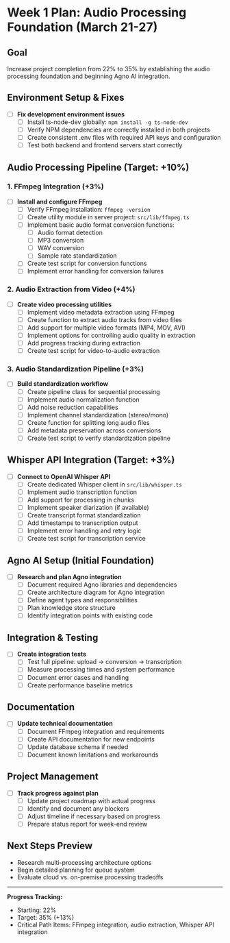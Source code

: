 # Week 1 Plan: Audio Processing Foundation (March 21-27)

## Goal
Increase project completion from 22% to 35% by establishing the audio processing foundation and beginning Agno AI integration.

## Environment Setup & Fixes

- [ ] **Fix development environment issues**
  - [ ] Install ts-node-dev globally: `npm install -g ts-node-dev`
  - [ ] Verify NPM dependencies are correctly installed in both projects
  - [ ] Create consistent .env files with required API keys and configuration
  - [ ] Test both backend and frontend servers start correctly

## Audio Processing Pipeline (Target: +10%)

### 1. FFmpeg Integration (+3%)
- [ ] **Install and configure FFmpeg**
  - [ ] Verify FFmpeg installation: `ffmpeg -version`
  - [ ] Create utility module in server project: `src/lib/ffmpeg.ts`
  - [ ] Implement basic audio format conversion functions:
    - [ ] Audio format detection
    - [ ] MP3 conversion
    - [ ] WAV conversion
    - [ ] Sample rate standardization
  - [ ] Create test script for conversion functions
  - [ ] Implement error handling for conversion failures

### 2. Audio Extraction from Video (+4%)
- [ ] **Create video processing utilities**
  - [ ] Implement video metadata extraction using FFmpeg
  - [ ] Create function to extract audio tracks from video files
  - [ ] Add support for multiple video formats (MP4, MOV, AVI)
  - [ ] Implement options for controlling audio quality in extraction
  - [ ] Add progress tracking during extraction
  - [ ] Create test script for video-to-audio extraction

### 3. Audio Standardization Pipeline (+3%)
- [ ] **Build standardization workflow**
  - [ ] Create pipeline class for sequential processing
  - [ ] Implement audio normalization function
  - [ ] Add noise reduction capabilities
  - [ ] Implement channel standardization (stereo/mono)
  - [ ] Create function for splitting long audio files
  - [ ] Add metadata preservation across conversions
  - [ ] Create test script to verify standardization pipeline

## Whisper API Integration (Target: +3%)

- [ ] **Connect to OpenAI Whisper API**
  - [ ] Create dedicated Whisper client in `src/lib/whisper.ts`
  - [ ] Implement audio transcription function
  - [ ] Add support for processing in chunks
  - [ ] Implement speaker diarization (if available)
  - [ ] Create transcript format standardization
  - [ ] Add timestamps to transcription output
  - [ ] Implement error handling and retry logic
  - [ ] Create test script for transcription service

## Agno AI Setup (Initial Foundation)

- [ ] **Research and plan Agno integration**
  - [ ] Document required Agno libraries and dependencies
  - [ ] Create architecture diagram for Agno integration
  - [ ] Define agent types and responsibilities
  - [ ] Plan knowledge store structure
  - [ ] Identify integration points with existing code

## Integration & Testing

- [ ] **Create integration tests**
  - [ ] Test full pipeline: upload → conversion → transcription
  - [ ] Measure processing times and system performance
  - [ ] Document error cases and handling
  - [ ] Create performance baseline metrics

## Documentation

- [ ] **Update technical documentation**
  - [ ] Document FFmpeg integration and requirements
  - [ ] Create API documentation for new endpoints
  - [ ] Update database schema if needed
  - [ ] Document known limitations and workarounds

## Project Management

- [ ] **Track progress against plan**
  - [ ] Update project roadmap with actual progress
  - [ ] Identify and document any blockers
  - [ ] Adjust timeline if necessary based on progress
  - [ ] Prepare status report for week-end review

## Next Steps Preview

- Research multi-processing architecture options
- Begin detailed planning for queue system
- Evaluate cloud vs. on-premise processing tradeoffs

---

**Progress Tracking:**
- Starting: 22%
- Target: 35% (+13%)
- Critical Path Items: FFmpeg integration, audio extraction, Whisper API integration 